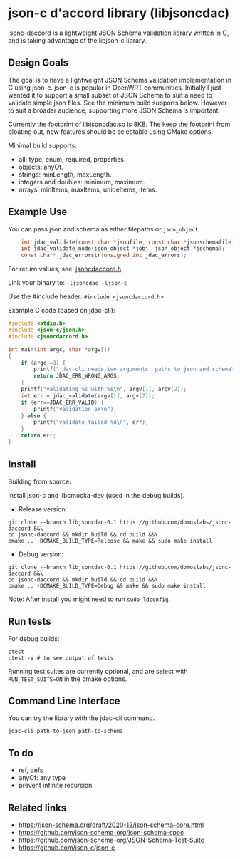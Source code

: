 # json-c d'accord library (libjsoncdac)

jsonc-daccord is a lightweight JSON Schema validation library written in C, and is taking advantage of the libjson-c library.

## Design Goals

The goal is to have a lightweight JSON Schema validation implementation in C using json-c. json-c is popular in OpenWRT communities. Initially I just wanted it to support a small subset of JSON Schema to suit a need to validate simple json files. See the minimum build supports below. However to suit a broader audience, supporting more JSON Schema is important.

Currently the footprint of libjsoncdac.so is 8KB. The keep the footprint from bloating out, new features should be selectable using CMake options.

Minimal build supports:
- all: type, enum, required, properties.
- objects: anyOf.
- strings: minLength, maxLength.
- integers and doubles: minimum, maximum.
- arrays: minItems, maxItems, uniqeItems, items.

## Example Use

You can pass json and schema as either filepaths or `json_object`:

```C
    int jdac_validate(const char *jsonfile, const char *jsonschemafile);
    int jdac_validate_node(json_object *jobj, json_object *jschema);
    const char* jdac_errorstr(unsigned int jdac_errors);
```

For return values, see: [jsoncdaccord.h](include/jsoncdaccord.h)

Link your binary to: `-ljsoncdac -ljson-c`

Use the #include header: `#include <jsoncdaccord.h>`

Example C code (based on jdac-cli):

```C
#include <stdio.h>
#include <json-c/json.h>
#include <jsoncdaccord.h>

int main(int argc, char *argv[])
{
    if (argc!=3) {
        printf("jdac-cli needs two arguments: paths to json and schema\n");
        return JDAC_ERR_WRONG_ARGS;
    }
    printf("validating %s with %s\n", argv[1], argv[2]);
    int err = jdac_validate(argv[1], argv[2]);
    if (err==JDAC_ERR_VALID) {
        printf("validation ok\n");
    } else {
        printf("validate failed %d\n", err);
    }
    return err;
}
```

## Install

Building from source:

Install json-c and libcmocka-dev (used in the debug builds).

- Release version:

```
git clone --branch libjsoncdac-0.1 https://github.com/domoslabs/jsonc-daccord &&\
cd jsonc-daccord && mkdir build && cd build &&\
cmake .. -DCMAKE_BUILD_TYPE=Release && make && sudo make install
```

- Debug version:
```
git clone --branch libjsoncdac-0.1 https://github.com/domoslabs/jsonc-daccord &&\
cd jsonc-daccord && mkdir build && cd build &&\
cmake .. -DCMAKE_BUILD_TYPE=Debug && make && sudo make install
```

Note: After install you might need to run `sudo ldconfig`.

## Run tests
For debug builds:
```
ctest
ctest -V # to see output of tests
```

Running test suites are currently optional, and are select with `RUN_TEST_SUITS=ON` in the cmake options.

## Command Line Interface
You can try the library with the jdac-cli command.

```/tmp/domos/domosqos-sta_statistics_json
jdac-cli path-to-json path-to-schema
```
## To do
- ref, defs
- anyOf: any type
- prevent infinite recursion

## Related links

- https://json-schema.org/draft/2020-12/json-schema-core.html
- https://github.com/json-schema-org/json-schema-spec
- https://github.com/json-schema-org/JSON-Schema-Test-Suite
- https://github.com/json-c/json-c
